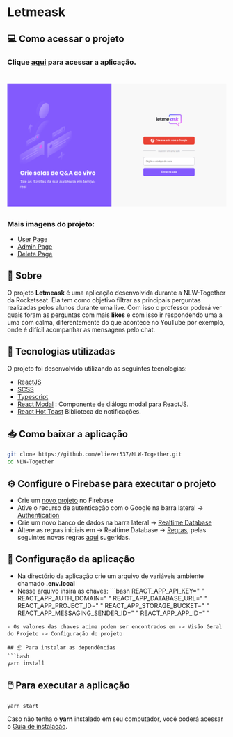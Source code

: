 <h1>
Letmeask
</h1>

## 💻 Como acessar o projeto

### Clique [aqui](https://letmeask-78eb7.web.app/) para acessar a aplicação.

<h1></h1>

<h1>
  <img src='./images/home-page.png' >
</h1>

<h3>Mais imagens do projeto:</h3>

- [User Page](./images/user-page.png)
- [Admin Page](./images/admin-page.png)
- [Delete Page](./images/delete-question.png)

## 📃 Sobre

O projeto **Letmeask** é uma aplicação desenvolvida durante a NLW-Together da Rocketseat. Ela tem como objetivo filtrar as principais perguntas realizadas pelos alunos durante uma live. Com isso o professor poderá ver quais foram as perguntas com mais **likes** e com isso ir respondendo uma a uma com calma, diferentemente do que acontece no YouTube por exemplo, onde é difícil acompanhar as mensagens pelo chat.

## 🚀 Tecnologias utilizadas

O projeto foi desenvolvido utilizando as seguintes tecnologias:

- [ReactJS](https://reactjs.org/)
- [SCSS](https://sass-lang.com/)
- [Typescript](https://www.typescriptlang.org/)
- [React Modal](https://github.com/reactjs/react-modal) : Componente de diálogo modal para ReactJS.
- [React Hot Toast](https://react-hot-toast.com/) Biblioteca de notificações.

</p>

## 📥 Como baixar a aplicação

```bash
git clone https://github.com/eliezer537/NLW-Together.git
cd NLW-Together
```
## ⚙️ Configure o Firebase para executar o projeto
- Crie um [novo projeto](https://console.firebase.google.com/?hl=pt) no Firebase
- Ative o recurso de autenticação com o Google na barra lateral -> [Authentication](https://console.firebase.google.com/project/whatsapp-59702/authentication/providers?hl=pt)
- Crie um novo banco de dados na barra lateral -> [Realtime Database](https://console.firebase.google.com/project/whatsapp-59702/database?hl=pt)
- Altere as regras iniciais em -> Realtime Database -> [Regras](https://console.firebase.google.com/project/whatsapp-59702/database/whatsapp-59702-default-rtdb/rules?hl=pt), pelas seguintes novas regras [aqui](./database.rules.json) sugeridas.

## 📌 Configuração da aplicação
- Na directório da aplicação crie um arquivo de variáveis ambiente chamado **.env.local**
- Nesse arquivo insira as chaves: ```bash
REACT_APP_API_KEY="   "
REACT_APP_AUTH_DOMAIN="    "
REACT_APP_DATABASE_URL="   "
REACT_APP_PROJECT_ID="    "
REACT_APP_STORAGE_BUCKET="    "
REACT_APP_MESSAGING_SENDER_ID="   "
REACT_APP_APP_ID="   "
```
- Os valores das chaves acima podem ser encontrados em -> Visão Geral do Projeto -> Configuração do projeto

## 📦 Para instalar as dependências
```bash
yarn install
```

## 🖱️ Para executar a aplicação

```bash
yarn start
```

Caso não tenha o **yarn** instalado em seu computador, você poderá acessar o [Guia de instalação](https://classic.yarnpkg.com/en/docs/install/#debian-stable).
